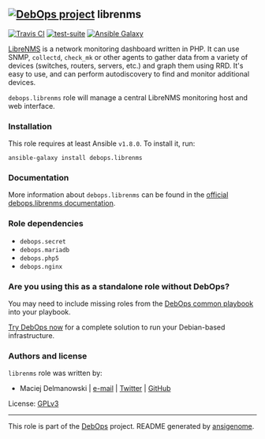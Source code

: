 ## [![DebOps project](http://debops.org/images/debops-small.png)](http://debops.org) librenms

[![Travis CI](http://img.shields.io/travis/debops/ansible-librenms.svg?style=flat)](http://travis-ci.org/debops/ansible-librenms) [![test-suite](http://img.shields.io/badge/test--suite-ansible--librenms-blue.svg?style=flat)](https://github.com/debops/test-suite/tree/master/ansible-librenms/)  [![Ansible Galaxy](http://img.shields.io/badge/galaxy-debops.librenms-660198.svg?style=flat)](https://galaxy.ansible.com/list#/roles/4721)

[LibreNMS](http://librenms.org/) is a network monitoring dashboard written
in PHP. It can use SNMP, `collectd`, `check_mk` or other agents to gather
data from a variety of devices (switches, routers, servers, etc.) and graph
them using RRD. It's easy to use, and can perform autodiscovery to find and
monitor additional devices.

`debops.librenms` role will manage a central LibreNMS monitoring host and
web interface.

### Installation

This role requires at least Ansible `v1.8.0`. To install it, run:

    ansible-galaxy install debops.librenms

### Documentation

More information about `debops.librenms` can be found in the
[official debops.librenms documentation](http://docs.debops.org/en/latest/ansible/roles/ansible-librenms/docs/).


### Role dependencies

- `debops.secret`
- `debops.mariadb`
- `debops.php5`
- `debops.nginx`

### Are you using this as a standalone role without DebOps?

You may need to include missing roles from the [DebOps common
playbook](https://github.com/debops/debops-playbooks/blob/master/playbooks/common.yml)
into your playbook.

[Try DebOps now](https://github.com/debops/debops) for a complete solution to run your Debian-based infrastructure.





### Authors and license

`librenms` role was written by:
- Maciej Delmanowski | [e-mail](mailto:drybjed@gmail.com) | [Twitter](https://twitter.com/drybjed) | [GitHub](https://github.com/drybjed)

License: [GPLv3](https://tldrlegal.com/license/gnu-general-public-license-v3-%28gpl-3%29)

***

This role is part of the [DebOps](http://debops.org/) project. README generated by [ansigenome](https://github.com/nickjj/ansigenome/).
